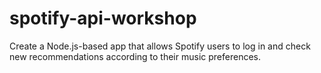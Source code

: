 # spotify-api-workshop

Create a Node.js-based app that allows Spotify users to log in and check new recommendations according to their music preferences.
